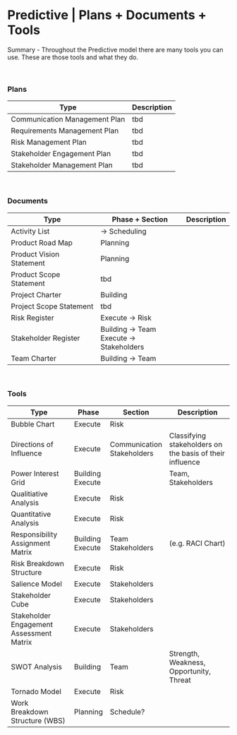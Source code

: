 # Predictive | Plans + Documents + Tools

Summary - Throughout the Predictive model there are many tools you can use. These are those tools and what they do.

<br>

### Plans

| Type                          | Description |
| ----------------------------- | ----------- |
| Communication Management Plan | tbd         |
| Requirements Management Plan  | tbd         |
| Risk Management Plan          | tbd         |
| Stakeholder Engagement Plan   | tbd         |
| Stakeholder Management Plan   | tbd         |

<br>

### Documents

| Type                     | Phase + Section                             | Description |
| ------------------------ | ------------------------------------------- | ----------- |
| Activity List            | -> Scheduling                               |             |
| Product Road Map         | Planning                                    |             |
| Product Vision Statement | Planning                                    |             |
| Product Scope Statement  | tbd                                         |             |
| Project Charter          | Building                                    |             |
| Project Scope Statement  | tbd                                         |             |
| Risk Register            | Execute -> Risk                             |             |
| Stakeholder Register     | Building -> Team<br>Execute -> Stakeholders |             |
| Team Charter             | Building -> Team                            |             |

<br/>

### Tools

| Type                                     | Phase                | Section                        | Description                                              |
| ---------------------------------------- | -------------------- | ------------------------------ | -------------------------------------------------------- |
| Bubble Chart                             | Execute              | Risk                           |                                                          |
| Directions of Influence                  | Execute              | Communication<br> Stakeholders | Classifying stakeholders on the basis of their influence |
| Power Interest Grid                      | Building<br> Execute |                                | Team, Stakeholders                                       |
| Qualitiative Analysis                    | Execute              | Risk                           |                                                          |
| Quantitative Analysis                    | Execute              | Risk                           |                                                          |
| Responsibility Assignment Matrix         | Building<br> Execute | Team<br> Stakeholders          | (e.g. RACI Chart)                                        |
| Risk Breakdown Structure                 | Execute              | Risk                           |                                                          |
| Salience Model                           | Execute              | Stakeholders                   |                                                          |
| Stakeholder Cube                         | Execute              | Stakeholders                   |                                                          |
| Stakeholder Engagement Assessment Matrix | Execute              | Stakeholders                   |                                                          |
| SWOT Analysis                            | Building             | Team                           | Strength, Weakness, Opportunity, Threat                  |
| Tornado Model                            | Execute              | Risk                           |                                                          |
| Work Breakdown Structure (WBS)           | Planning             | Schedule?                      |                                                          |
